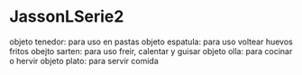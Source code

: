 # JassonLSerie2
objeto tenedor: para uso en pastas
objeto espatula: para uso voltear huevos fritos
obejto sarten: para uso freir, calentar y guisar
objeto olla: para cocinar o hervir
objeto plato: para servir comida
